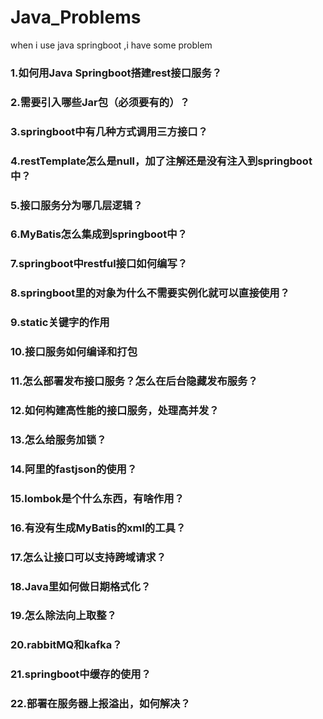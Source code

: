 # Java_Problems
when i use java springboot ,i have some problem



### 1.如何用Java Springboot搭建rest接口服务？

### 2.需要引入哪些Jar包（必须要有的）？

### 3.springboot中有几种方式调用三方接口？

### 4.restTemplate怎么是null，加了注解还是没有注入到springboot中？

### 5.接口服务分为哪几层逻辑？

### 6.MyBatis怎么集成到springboot中？

### 7.springboot中restful接口如何编写？

### 8.springboot里的对象为什么不需要实例化就可以直接使用？

### 9.static关键字的作用

### 10.接口服务如何编译和打包

### 11.怎么部署发布接口服务？怎么在后台隐藏发布服务？

### 12.如何构建高性能的接口服务，处理高并发？

### 13.怎么给服务加锁？

### 14.阿里的fastjson的使用？

### 15.lombok是个什么东西，有啥作用？

### 16.有没有生成MyBatis的xml的工具？

### 17.怎么让接口可以支持跨域请求？

### 18.Java里如何做日期格式化？

### 19.怎么除法向上取整？

### 20.rabbitMQ和kafka？

### 21.springboot中缓存的使用？

### 22.部署在服务器上报溢出，如何解决？
